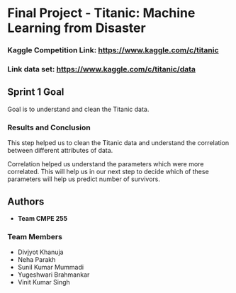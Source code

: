 # Final Project - Titanic: Machine Learning from Disaster
### Kaggle Competition Link: https://www.kaggle.com/c/titanic
### Link data set: https://www.kaggle.com/c/titanic/data

## Sprint 1 Goal
Goal is to understand and clean the Titanic data. 

### Results and Conclusion
This step helped us to clean the Titanic data and understand the correlation between different attributes of data.

Correlation helped us understand the parameters which were more correlated. This will help us in our next step to decide which of these parameters will help us predict number of survivors.

## Authors

* **Team CMPE 255** 

### Team Members
* Divjyot Khanuja
* Neha Parakh
* Sunil Kumar Mummadi
* Yugeshwari Brahmankar
* Vinit Kumar Singh





